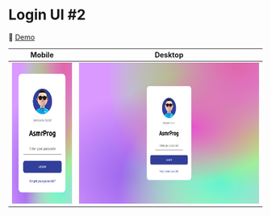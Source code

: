 # Login UI #2

🔗 [Demo](https://kris-lu-dev.github.io/ASMR-Web-Design-to-HTML-Exercises/07-Login-2/) 

| Mobile                                          | Desktop                                  |
| ----------------------------------------------- | ---------------------------------------- |
| <img src="Screenshot-mobile.png" height="280"/> | <img src="Screenshot.png" height="280"/> |
